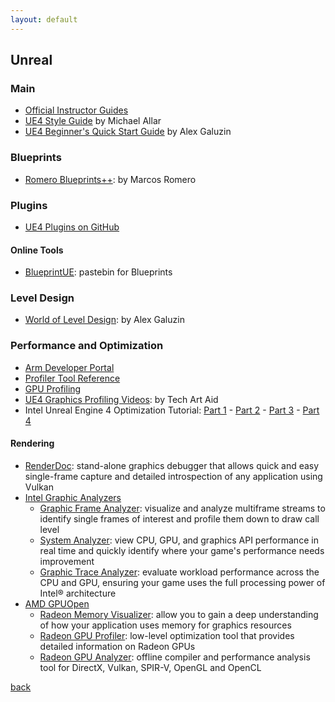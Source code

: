 ```yaml
---
layout: default
---
```


## Unreal

### Main

* [Official Instructor Guides](https://www.unrealengine.com/en-US/educators/resources)
* [UE4 Style Guide](https://github.com/Allar/ue4-style-guide) by Michael Allar
* [UE4 Beginner's Quick Start Guide](https://www.worldofleveldesign.com/store/free-guides/ue4-beginners-crash-course-guide.php) by Alex Galuzin

### Blueprints

* [Romero Blueprints++](https://romeroblueprints.blogspot.com/): by Marcos Romero

### Plugins

* [UE4 Plugins on GitHub](https://github.com/ue4plugins)

#### Online Tools

* [BlueprintUE](https://blueprintue.com/): pastebin for Blueprints

### Level Design

* [World of Level Design](https://www.worldofleveldesign.com/): by Alex Galuzin

### Performance and Optimization

* [Arm Developer Portal](https://developer.arm.com/solutions/graphics-and-gaming/gaming-engine/unreal-engine)
* [Profiler Tool Reference](https://docs.unrealengine.com/en-US/Engine/Performance/Profiler/index.html)
* [GPU Profiling](https://docs.unrealengine.com/en-US/Engine/Performance/GPU/index.html)
* [UE4 Graphics Profiling Videos](https://www.youtube.com/playlist?list=PLF8ktr3i-U4A7vuQ6TXPr3f-bhmy6xM3S): by Tech Art Aid
* Intel Unreal Engine 4 Optimization Tutorial: [Part 1](https://software.intel.com/content/www/us/en/develop/articles/unreal-engine-4-optimization-tutorial-part-1.html) - [Part 2](https://software.intel.com/content/www/us/en/develop/articles/unreal-engine-4-optimization-tutorial-part-2.html) - [Part 3](https://software.intel.com/content/www/us/en/develop/articles/unreal-engine-4-optimization-tutorial-part-3.html) - [Part 4](https://software.intel.com/content/www/us/en/develop/articles/unreal-engine-4-optimization-tutorial-part-4.html)

#### Rendering

* [RenderDoc](https://renderdoc.org/): stand-alone graphics debugger that allows quick and easy single-frame capture and detailed introspection of any application using Vulkan
* [Intel Graphic Analyzers](https://software.intel.com/content/www/us/en/develop/tools/graphics-performance-analyzers.html)
  * [Graphic Frame Analyzer](https://software.intel.com/content/www/us/en/develop/tools/graphics-performance-analyzers/graphics-frame-analyzer.html): visualize and analyze multiframe streams to identify single frames of interest and profile them down to draw call level
  * [System Analyzer](https://software.intel.com/content/www/us/en/develop/tools/graphics-performance-analyzers/system-analyzer.html): view CPU, GPU, and graphics API performance in real time and quickly identify where your game's performance needs improvement
  * [Graphic Trace Analyzer](https://software.intel.com/content/www/us/en/develop/tools/graphics-performance-analyzers/graphics-trace-analyzer.html): evaluate workload performance across the CPU and GPU, ensuring your game uses the full processing power of Intel® architecture
* [AMD GPUOpen](https://gpuopen.com/tools/)
  * [Radeon Memory Visualizer](https://gpuopen.com/rmv/): allow you to gain a deep understanding of how your application uses memory for graphics resources
  * [Radeon GPU Profiler](https://gpuopen.com/rgp/): low-level optimization tool that provides detailed information on Radeon GPUs
  * [Radeon GPU Analyzer](https://gpuopen.com/rga/): offline compiler and performance analysis tool for DirectX, Vulkan, SPIR-V, OpenGL and OpenCL

[back](../)
